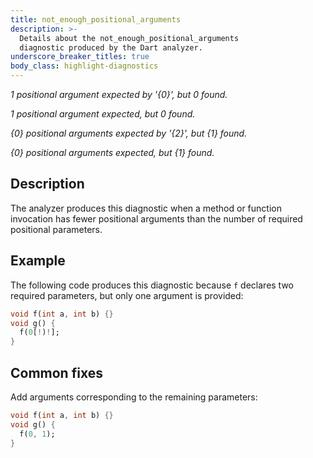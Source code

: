 ```yaml
---
title: not_enough_positional_arguments
description: >-
  Details about the not_enough_positional_arguments
  diagnostic produced by the Dart analyzer.
underscore_breaker_titles: true
body_class: highlight-diagnostics
---
```


_1 positional argument expected by '{0}', but 0 found._

_1 positional argument expected, but 0 found._

_{0} positional arguments expected by '{2}', but {1} found._

_{0} positional arguments expected, but {1} found._

## Description

The analyzer produces this diagnostic when a method or function invocation
has fewer positional arguments than the number of required positional
parameters.

## Example

The following code produces this diagnostic because `f` declares two
required parameters, but only one argument is provided:

```dart
void f(int a, int b) {}
void g() {
  f(0[!)!];
}
```

## Common fixes

Add arguments corresponding to the remaining parameters:

```dart
void f(int a, int b) {}
void g() {
  f(0, 1);
}
```
